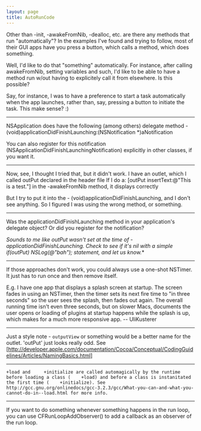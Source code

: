 ```yaml
---
layout: page
title: AutoRunCode
---
```


Other than -init, -awakeFromNib, -dealloc, etc. are there any methods that run "automatically"?  In the examples I've found and trying to follow, most of their GUI apps have you press a button, which calls a method, which does something.
 
Well, I'd like to do that "something" automatically.  For instance, after calling awakeFromNib, setting variables and such, I'd like to be able to have a method run w/out having to explicitely call it from elsewhere.  Is this possible?
 
Say, for instance, I was to have a preference to start a task automatically when the app launches, rather than, say, pressing a button to initiate the task.  This make sense? :)

----

NSApplication does have the following (among others) delegate method     - (void)applicationDidFinishLaunching:(NSNotification *)aNotification

You can also register for this notification (NSApplicationDidFinishLaunchingNotification) explicitly in other classes, if you want it.

----
 
Now, see, I thought I tried that, but it didn't work.
I have an outlet, which I called outPut declared in the header file
If I do a:   [outPut insertText:@"This is a test."]  in the -awakeFromNib method, it displays correctly
 
But I try to put it into the - (void)applicationDidFinishLaunching, and I don't see anything.  So I figured I was using the wrong method, or something.

----

Was the applicationDidFinishLaunching method in your application's delegate object? Or did you register for the notification?

*Sounds to me like outPut wasn't set at the time of -applicationDidFinishLaunching. Check to see if it's nil with a simple      if(outPut) NSLog(@"bah");  statement, and let us know.**

----

If those approaches don't work, you could always use a one-shot NSTimer. It just has to run once and then remove itself.

E.g. I have one app that displays a splash screen at startup. The screen fades in using an NSTimer, then the timer sets its next fire time to "in three seconds" so the user sees the splash, then fades out again. The overall running time isn't even three seconds, but on slower Macs, documents the user opens or loading of plugins at startup happens while the splash is up, which makes for a much more responsive app. -- UliKusterer

----

Just a style note - <code>outputView</code> or something would be a better name for the outlet. 'outPut' just looks really odd. See [http://developer.apple.com/documentation/Cocoa/Conceptual/CodingGuidelines/Articles/NamingBasics.html]

----

    +load and     +initialize are called automagically by the runtime before loading a class (    +load) and before a class is instanitated the first time (    +initialize). See http://gcc.gnu.org/onlinedocs/gcc-3.2.3/gcc/What-you-can-and-what-you-cannot-do-in--load.html for more info.

----

If you want to do something whenever something happens in the run loop, you can use     CFRunLoopAddObserver() to add a callback as an observer of the run loop.


